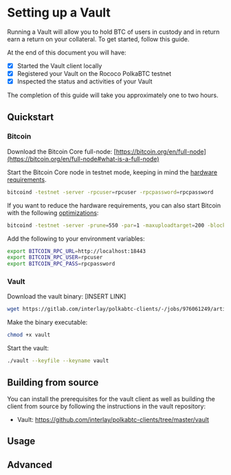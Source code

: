 # Setting up a Vault

Running a Vault will allow you to hold BTC of users in custody and in return earn a return on your collateral.
To get started, follow this guide.

At the end of this document you will have:

- [x] Started the Vault client locally
- [x] Registered your Vault on the Rococo PolkaBTC testnet
- [x] Inspected the status and activities of your Vault

The completion of this guide will take you approximately one to two hours.

## Quickstart

### Bitcoin

Download the Bitcoin Core full-node: [https://bitcoin.org/en/full-node](https://bitcoin.org/en/full-node#what-is-a-full-node)

Start the Bitcoin Core node in testnet mode, keeping in mind the [hardware requirements](https://bitcoin.org/en/full-node#minimum-requirements).

```sh
bitcoind -testnet -server -rpcuser=rpcuser -rpcpassword=rpcpassword
```

If you want to reduce the hardware requirements, you can also start Bitcoin with the following [optimizations](https://bitcoin.org/en/full-node#what-is-a-full-node):

```sh
bitcoind -testnet -server -prune=550 -par=1 -maxuploadtarget=200 -blocksonly -rpcuser=rpcuser -rpcpassword=rpcpassword
```

Add the following to your environment variables:

```sh
export BITCOIN_RPC_URL=http://localhost:18443
export BITCOIN_RPC_USER=rpcuser
export BITCOIN_RPC_PASS=rpcpassword
```

### Vault

Download the vault binary: [INSERT LINK]

```sh
wget https://gitlab.com/interlay/polkabtc-clients/-/jobs/976061249/artifacts/raw/binaries/vault
```

Make the binary executable:

```sh
chmod +x vault
```

Start the vault:

```sh
./vault --keyfile --keyname vault
```


## Building from source

You can install the prerequisites for the vault client as well as building the client from source by following the instructions in the vault repository:

- Vault: https://github.com/interlay/polkabtc-clients/tree/master/vault

## Usage

## Advanced
